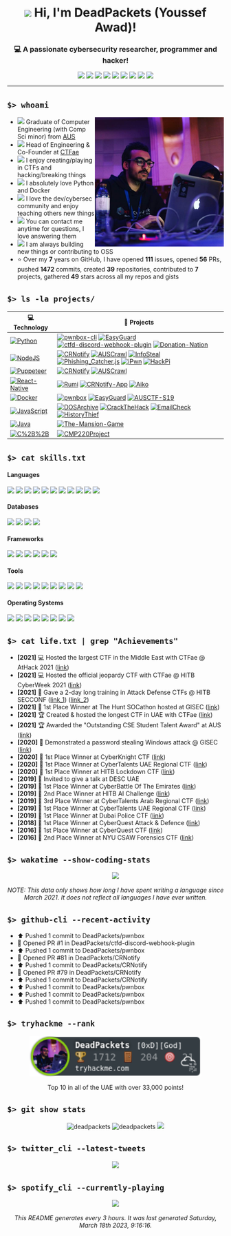 <h1 align="center"><img src="https://media.giphy.com/media/hvRJCLFzcasrR4ia7z/giphy.gif" width="32"> Hi, I'm DeadPackets (Youssef Awad)!</h1>

<h3 align="center">💻 A passionate cybersecurity researcher, programmer and hacker!</h3>

<p align="center">
  <a href="mailto:b00073615@aus.edu"><img src="https://img.shields.io/badge/Gmail-D14836?style=flat&logo=gmail&logoColor=white" /></a>
  <a href="https://t.me/deadpackets"><img src="https://img.shields.io/badge/Telegram-2CA5E0?style=flat&logo=telegram&logoColor=white" /></a>
  <a href="mailto:DeadPackets#5317"><img src="https://img.shields.io/badge/Discord-7289DA?style=flat&logo=discord&logoColor=white" /></a>
  <a href="https://instagram.com/lucidgamer"><img src="https://img.shields.io/badge/Instagram-E4405F?style=flat&logo=instagram&logoColor=white" /></a>
  <a href="https://twitter.com/dead_packets"><img src="https://img.shields.io/badge/Twitter-1DA1F2?style=flat&logo=twitter&logoColor=white" /></a>
  <a href="https://www.linkedin.com/in/youssef-awad/"><img src="https://img.shields.io/badge/LinkedIn-0077B5?style=flat&logo=linkedin&logoColor=white" /></a>
  <a href="https://www.youtube.com/channel/UCdNjReL5xxOOvPtnnUgt_hQ"><img src="https://img.shields.io/badge/YouTube-FF0000?style=flat&logo=youtube&logoColor=white" /></a>
  <a href="https://www.twitch.tv/deadpackets"><img src="https://img.shields.io/badge/Twitch-9146FF?style=flat&logo=twitch&logoColor=white" /></a>
  <a href="https://open.spotify.com/user/r876i9nhmpdg2qe0wrc9rsace?si=59a116007ba54bce"><img src="https://img.shields.io/badge/Spotify-1ED760?&style=flat&logo=spotify&logoColor=white" /></a>
</p>

---

## `$> whoami`

<img align="right" src="me.jpg" width="300" />

- <img src="https://emojis.slackmojis.com/emojis/images/1596524176/9908/blobhelp.png" width="16" /> Graduate of Computer Engineering (with Comp Sci minor) from [AUS](https://www.aus.edu)
- <img src="https://emojis.slackmojis.com/emojis/images/1547582922/5197/party_blob.gif" width="16" /> Head of Engineering & Co-Founder at [CTFae](https://ctf.ae)
- <img src="https://emojis.slackmojis.com/emojis/images/1579644131/7581/elmofire.gif?" width="16" /> I enjoy creating/playing in CTFs and hacking/breaking things
- <img src="https://meritt-gifs.s3-us-west-1.amazonaws.com/reaction/heart-pixel-spin.gif" width="16" /> I absolutely love Python and Docker
- <img src="https://meritt-gifs.s3-us-west-1.amazonaws.com/nerd-life/matrix.gif" width="16" /> I love the dev/cybersec community and enjoy teaching others new things
- <img src="https://emojis.slackmojis.com/emojis/images/1620205202/35987/question-block.gif?" width="16" /> You can contact me anytime for questions, I love answering them
- <img src="https://emojis.slackmojis.com/emojis/images/1600706728/10521/meow_code.gif" width="16" /> I am always building new things or contributing to OSS
- ⭐ Over my **7** years on GitHub, I have opened **111** issues, opened **56** PRs, pushed **1472** commits, created **39** repositories, contributed to **7** projects, gathered **49** stars across all my repos and gists
<!-- - <img src="https://meritt-gifs.s3-us-west-1.amazonaws.com/reaction/cat-typing.gif" width="16px" /> I write blog posts <a href="https://deadpackets.pw/">here</a> -->
<!-- - 📝 You can read my Resume/CV [here](https://) -->

## `$> ls -la projects/`

<!-- START OF PROFILE STACK, DO NOT REMOVE -->
| 💻 **Technology** | 🚀 **Projects** |
| - | - |
| [![Python](https://img.shields.io/static/v1?label=&message=Python&color=3C78A9&logo=python&logoColor=FFFFFF)](https://www.python.org/) | [![pwnbox-cli](https://img.shields.io/static/v1?label=&message=pwnbox-cli&color=000605&logo=github&logoColor=FFFFFF&labelColor=000605)](https://github.com/DeadPackets/pwnbox-cli) [![EasyGuard](https://img.shields.io/static/v1?label=&message=EasyGuard%20(WIP)&color=000605&logo=github&logoColor=FFFFFF&labelColor=000605)](https://github.com/DeadPackets/EasyGuard) [![ctfd-discord-webhook-plugin](https://img.shields.io/static/v1?label=&message=ctfd-discord-webhook-plugin&color=000605&logo=github&logoColor=FFFFFF&labelColor=000605)](https://github.com/DeadPackets/ctfd-discord-webhook-plugin) [![Donation-Nation](https://img.shields.io/static/v1?label=&message=Donation-Nation&color=000605&logo=github&logoColor=FFFFFF&labelColor=000605)](https://github.com/COE420Group4/Donation-Nation) |
| [![NodeJS](https://img.shields.io/static/v1?label=&message=NodeJS&color=339933&logo=node-dot-js&logoColor=FFFFFF)](https://nodejs.org/) | [![CRNotify](https://img.shields.io/static/v1?label=&message=CRNotify&color=000605&logo=github&logoColor=FFFFFF&labelColor=000605)](https://github.com/DeadPackets/CRNotify) [![AUSCrawl](https://img.shields.io/static/v1?label=&message=AUSCrawl&color=000605&logo=github&logoColor=FFFFFF&labelColor=000605)](https://github.com/DeadPackets/AUSCrawl) [![InfoSteal](https://img.shields.io/static/v1?label=&message=InfoSteal&color=000605&logo=github&logoColor=FFFFFF&labelColor=000605)](https://github.com/DeadPackets/InfoSteal) [![Phishing_Catcher.js](https://img.shields.io/static/v1?label=&message=Phishing_Catcher.js&color=000605&logo=github&logoColor=FFFFFF&labelColor=000605)](https://github.com/DeadPackets/Phishing_Catcher.js) [![iPwn](https://img.shields.io/static/v1?label=&message=iPwn&color=000605&logo=github&logoColor=FFFFFF&labelColor=000605)](https://github.com/DeadPackets/iPwn) [![HackPi](https://img.shields.io/static/v1?label=&message=HackPi&color=000605&logo=github&logoColor=FFFFFF&labelColor=000605)](https://github.com/DeadPackets/HackPi) |
| [![Puppeteer](https://img.shields.io/static/v1?label=&message=Puppeteer&color=40B5A4&logo=puppeteer&logoColor=FFFFFF)](https://github.com/DeadPackets/DOSArchive) | [![CRNotify](https://img.shields.io/static/v1?label=&message=CRNotify&color=000605&logo=github&logoColor=FFFFFF&labelColor=000605)](https://github.com/DeadPackets/CRNotify) [![AUSCrawl](https://img.shields.io/static/v1?label=&message=AUSCrawl&color=000605&logo=github&logoColor=FFFFFF&labelColor=000605)](https://github.com/DeadPackets/AUSCrawl) |
| [![React-Native](https://img.shields.io/static/v1?label=&message=React-Native&color=61DAFB&logo=react&logoColor=FFFFFF)](https://reactnative.dev) | [![Rumi](https://img.shields.io/static/v1?label=&message=Rumi%20(WIP)&color=000605&logo=github&logoColor=FFFFFF&labelColor=000605)](https://github.com/DeadPackets/Rumi) [![CRNotify-App](https://img.shields.io/static/v1?label=&message=CRNotify-App&color=000605&logo=github&logoColor=FFFFFF&labelColor=000605)](https://github.com/DeadPackets/CRNotify-App) [![Aiko](https://img.shields.io/static/v1?label=&message=Aiko&color=000605&logo=github&logoColor=FFFFFF&labelColor=000605)](https://github.com/DeadPackets/Aiko) |
| [![Docker](https://img.shields.io/static/v1?label=&message=Docker&color=2496ED&logo=docker&logoColor=FFFFFF)](https://www.docker.com) | [![pwnbox](https://img.shields.io/static/v1?label=&message=pwnbox&color=000605&logo=github&logoColor=FFFFFF&labelColor=000605)](https://github.com/DeadPackets/pwnbox) [![EasyGuard](https://img.shields.io/static/v1?label=&message=EasyGuard&color=000605&logo=github&logoColor=FFFFFF&labelColor=000605)](https://github.com/DeadPackets/EasyGuard) [![AUSCTF-S19](https://img.shields.io/static/v1?label=&message=AUSCTF-S19&color=000605&logo=github&logoColor=FFFFFF&labelColor=000605)](https://github.com/DeadPackets/AUSCTF-S19) |
| [![JavaScript](https://img.shields.io/static/v1?label=&message=JavaScript&color=F7DF1E&logo=javascript&logoColor=FFFFFF)](https://www.javascript.com) | [![DOSArchive](https://img.shields.io/static/v1?label=&message=DOSArchive&color=000605&logo=github&logoColor=FFFFFF&labelColor=000605)](https://github.com/DeadPackets/DOSArchive) [![CrackTheHack](https://img.shields.io/static/v1?label=&message=CrackTheHack&color=000605&logo=github&logoColor=FFFFFF&labelColor=000605)](https://github.com/DeadPackets/CrackTheHack) [![EmailCheck](https://img.shields.io/static/v1?label=&message=EmailCheck&color=000605&logo=github&logoColor=FFFFFF&labelColor=000605)](https://github.com/DeadPackets/EmailCheck) [![HistoryThief](https://img.shields.io/static/v1?label=&message=HistoryThief&color=000605&logo=github&logoColor=FFFFFF&labelColor=000605)](https://github.com/DeadPackets/HistoryThief) |
| [![Java](https://img.shields.io/static/v1?label=&message=Java&color=F89820&logo=java&logoColor=FFFFFF)](https://www.java.com) | [![The-Mansion-Game](https://img.shields.io/static/v1?label=&message=The-Mansion-Game&color=000605&logo=github&logoColor=FFFFFF&labelColor=000605)](https://github.com/DanaOsama/The-Mansion-Game) |
| [![C%2B%2B](https://img.shields.io/static/v1?label=&message=C%2B%2B&color=00599C&logo=c%2B%2B&logoColor=FFFFFF)](https://www.cplusplus.com) | [![CMP220Project](https://img.shields.io/static/v1?label=&message=CMP220Project&color=000605&logo=github&logoColor=FFFFFF&labelColor=000605)](https://github.com/DeadPackets/CMP220Project) |
<!-- END OF PROFILE STACK, DO NOT REMOVE -->

## `$> cat skills.txt`

#### Languages

<p align="left">
  <img src="https://img.shields.io/badge/Python-14354C?style=flat&logo=python&logoColor=white" />
  <img src="https://img.shields.io/badge/HTML5-E34F26?style=flat&logo=html5&logoColor=white" />
  <img src="https://img.shields.io/badge/CSS3-1572B6?style=flat&logo=css3&logoColor=white" />
  <img src="https://img.shields.io/badge/JavaScript-323330?style=flat&logo=javascript&logoColor=F7DF1E" />
  <img src="https://img.shields.io/badge/C-00599C?style=flat&logo=c&logoColor=white" />
  <img src="https://img.shields.io/badge/C%2B%2B-00599C?style=flat&logo=c%2B%2B&logoColor=white" />
  <img src="https://img.shields.io/badge/Java-ED8B00?style=flat&logo=java&logoColor=white" />
  <img src="https://img.shields.io/badge/PHP-777BB4?style=flat&logo=php&logoColor=white" />
  <img src="https://img.shields.io/badge/Node.js-43853D?style=flat&logo=node-dot-js&logoColor=white" />
  <img src="https://img.shields.io/badge/Markdown-000000?style=flat&logo=markdown&logoColor=white" />
  <img src="https://img.shields.io/badge/Shell_Script-121011?style=flat&logo=gnu-bash&logoColor=white" />
</p>

#### Databases

<p align="left">
  <img src="https://img.shields.io/badge/MySQL-00000F?style=flat&logo=mysql&logoColor=white" />
  <img src="https://img.shields.io/badge/SQLite-07405E?style=flat&logo=sqlite&logoColor=white" />
  <img src="https://img.shields.io/badge/PostgreSQL-316192?style=flat&logo=postgresql&logoColor=white" />
  <img src="https://img.shields.io/badge/MariaDB-003545?style=flat&logo=mariadb&logoColor=white" />
</p>

#### Frameworks

<p align="left">
  <img src="https://img.shields.io/badge/React_Native-20232A?style=flat&logo=react&logoColor=61DAFB" />
  <img src="https://img.shields.io/badge/React-20232A?style=flat&logo=react&logoColor=61DAFB" />
  <img src="https://img.shields.io/badge/Bootstrap-563D7C?style=flat&logo=bootstrap&logoColor=white" />
  <img src="https://img.shields.io/badge/jQuery-0769AD?style=flat&logo=jquery&logoColor=white" />
  <img src="https://img.shields.io/badge/Flask-000000?style=flat&logo=flask&logoColor=white" />
  <img src="https://img.shields.io/badge/Express.js-000000?style=flat&logo=express&logoColor=white" />
</p>

#### Tools

<p align="left">
  <img src="https://img.shields.io/badge/Yarn-2C8EBB?style=flat&logo=yarn&logoColor=white" />
  <img src="https://img.shields.io/badge/npm-CB3837?style=flat&logo=npm&logoColor=white" />
  <img src="https://img.shields.io/badge/Raspberry%20Pi-C51A4A.svg?&style=flat&logo=raspberry%20pi&logoColor=white" />
  <img src="https://img.shields.io/badge/Docker-2CA5E0?style=flat&logo=docker&logoColor=white" />
  <img src="https://img.shields.io/badge/Git-F05032?style=flat&logo=git&logoColor=white" />
  <img src="https://img.shields.io/badge/Insomnia-5849be?style=flat&logo=Insomnia&logoColor=white" />
  <img src="https://img.shields.io/badge/Selenium-43B02A?style=flat&logo=Selenium&logoColor=white" />
  <img src="https://img.shields.io/badge/Nginx-009639?style=flat&logo=nginx&logoColor=white" />
  <img src="https://img.shields.io/badge/Google_Cloud-4285F4?style=flat&logo=google-cloud&logoColor=white" />
</p>

#### Operating Systems

<p align="left">
  <img src="https://img.shields.io/badge/Linux-FCC624?style=flat&logo=linux&logoColor=black" />
  <img src="https://img.shields.io/badge/Kali_Linux-557C94?style=flat&logo=kali-linux&logoColor=white" />
  <img src="https://img.shields.io/badge/Ubuntu-E95420?style=flat&logo=ubuntu&logoColor=white" />
  <img src="https://img.shields.io/badge/Alpine_Linux-0D597F?style=flat&logo=alpine-linux&logoColor=white" />
  <img src="https://img.shields.io/badge/Arch_Linux-1793D1?style=flat&logo=arch-linux&logoColor=white" />
  <img src="https://img.shields.io/badge/Debian-A81D33?style=flat&logo=debian&logoColor=white" />
  <img src="https://img.shields.io/badge/OSX-999999?style=flat&logo=apple&logoColor=white" />
  <img src="https://img.shields.io/badge/Windows-0078D6?style=flat&logo=windows&logoColor=white" />
</p>

## `$> cat life.txt | grep "Achievements"`

- **[2021]** 💻 Hosted the largest CTF in the Middle East with CTFae @ AtHack 2021 ([link](https://athack.com/capture-the-flag))
- **[2021]** 💻 Hosted the official jeopardy CTF with CTFae @ HITB CyberWeek 2021 ([link](https://cyberweek.ae/2021/jeopardy-ctf/))
- **[2021]** 🎤 Gave a 2-day long training in Attack Defense CTFs @ HITB SECCONF ([link_1](https://www.youtube.com/watch?v=u9ypv7wY9o0)) ([link_2](https://www.youtube.com/watch?v=sGk4trFj5sU))
- **[2021]** 🥇 1st Place Winner at The Hunt SOCathon hosted at GISEC ([link](https://www.linkedin.com/posts/cyberunittech_cyberunittech-socathon-gisec2021-activity-6806306706688118784-SogR))
- **[2021]** 🏆 Created & hosted the longest CTF in UAE with CTFae ([link](https://ramadan.ctf.ae))
- **[2021]** 🏆 Awarded the "Outstanding CSE Student Talent Award" at AUS ([link](https://www.aus.edu/media/news/outstanding-computer-science-and-engineering-students-recognized-at-cse-annual-awards))
- **[2020]** 🎤 Demonstrated a password stealing Windows attack @ GISEC ([link](https://www.youtube.com/watch?v=EKp4WVupukY))
- **[2020]** 🥇 1st Place Winner at CyberKnight CTF ([link](https://www.linkedin.com/feed/update/urn:li:activity:6709742565509369856/?updateEntityUrn=urn%3Ali%3Afs_feedUpdate%3A%28V2%2Curn%3Ali%3Aactivity%3A6709742565509369856%29))
- **[2020]** 🥇 1st Place Winner at CyberTalents UAE Regional CTF ([link](https://cybertalents.com/competitions/uae-national-cybersecurity-ctf-2020/teams))
- **[2020]** 🥇 1st Place Winner at HITB Lockdown CTF ([link](https://www.ctftech.com/events/open-battle-ctf/))
- **[2019]** 🎤 Invited to give a talk at DESC UAE
- **[2019]** 🥇 1st Place Winner at CyberBattle Of The Emirates ([link](https://www.eyeofriyadh.com/news/details/cyber-battle-of-the-emirates-victors-crowned-as-future-cyber-warriors-turn-up-the-heat-in-abu-dhabi-during-hitb-cyberweek-2019))
- **[2019]** 🥈 2nd Place Winner at HITB AI Challenge ([link](https://www.aus.edu/media/news/team-led-by-aus-computer-engineering-student-wins-2nd-place-in-ai-competition))
- **[2019]** 🥉 3rd Place Winner at CyberTalents Arab Regional CTF ([link](https://cybertalents.com/competitions/arab-regional-cyber-security-ctf-2019/teams))
- **[2019]** 🥇 1st Place Winner at CyberTalents UAE Regional CTF ([link](https://cybertalents.com/competitions/final-uae-national-cyber-security-ctf-2019/teams))
- **[2019]** 🥇 1st Place Winner at Dubai Police CTF ([link](https://trendingbusinessinsights.com/2019/02/25/three-winners-from-the-same-nationality-win-dubai-police-ctf-cybersecurity-challenge/))
- **[2018]** 🥇 1st Place Winner at CyberQuest Attack & Defence ([link](https://twitter.com/UAECyberQuest/status/1049276160876658688))
- **[2016]** 🥇 1st Place Winner at CyberQuest CTF ([link](https://gulfnews.com/uae/education/cyber-warriors-needed-to-protect-online-security-in-uae-1.1816234))
- **[2016]** 🥈 2nd Place Winner at NYU CSAW Forensics CTF ([link](https://sites.nyuad.nyu.edu/ccs-ad/csaw/))

## `$> wakatime --show-coding-stats`

<p align="center">
  <img src="https://github-readme-stats.vercel.app/api/wakatime?username=DeadPackets&theme=react&layout=compact" />
</p>
 <p align="center">
  <i>NOTE: This data only shows how long I have spent writing a language since March 2021. It does not reflect all languages I have ever written.</i>
 </p>

## `$> github-cli --recent-activity`

* ⬆️ Pushed 1 commit to DeadPackets/pwnbox
* 💪 Opened PR #1 in DeadPackets/ctfd-discord-webhook-plugin
* ⬆️ Pushed 1 commit to DeadPackets/pwnbox
* 💪 Opened PR #81 in DeadPackets/CRNotify
* ⬆️ Pushed 1 commit to DeadPackets/CRNotify
* 💪 Opened PR #79 in DeadPackets/CRNotify
* ⬆️ Pushed 1 commit to DeadPackets/CRNotify
* ⬆️ Pushed 1 commit to DeadPackets/pwnbox
* ⬆️ Pushed 1 commit to DeadPackets/pwnbox
* ⬆️ Pushed 1 commit to DeadPackets/pwnbox


## `$> tryhackme --rank`

<p align="center">
  <a href="https://tryhackme.com/p/DeadPackets"><img src="tryhackme.png" alt="TryHackMe" width="400" /></a>
</p>
<p align="center">Top 10 in all of the UAE with over 33,000 points!</p>

## `$> git show stats`

<p align="center">
  <img src="https://github-readme-stats.vercel.app/api?username=deadpackets&show_icons=true&cache_seconds=1800&count_private=true&theme=react" alt="deadpackets" />
  <img src="http://github-readme-streak-stats.herokuapp.com?user=DeadPackets&theme=react" alt="deadpackets" />
  <img src="https://github-profile-trophy.vercel.app/?username=DeadPackets&theme=nord" />
</p>

## `$> twitter_cli --latest-tweets`

<p align="center">
  <a href="https://twitter.com/dead_packets">
    <img src="https://github-readme-twitter-gazf.vercel.app/api?id=dead_packets&layout=wide&show_reply=no&show_retweet=no" />
  </a>
</p>

## `$> spotify_cli --currently-playing`

<p align="center">
  <a href="https://spotify-github-profile.vercel.app/api/view?uid=r876i9nhmpdg2qe0wrc9rsace&redirect=true">
    <img src="https://spotify-github-profile.vercel.app/api/view?uid=r876i9nhmpdg2qe0wrc9rsace&cover_image=false&theme=default" />
  </a>
</p>
</p>

<p align="center">
  <i>This README generates every 3 hours. It was last generated Saturday, March 18th 2023, 9:16:16.</i>
</p>
